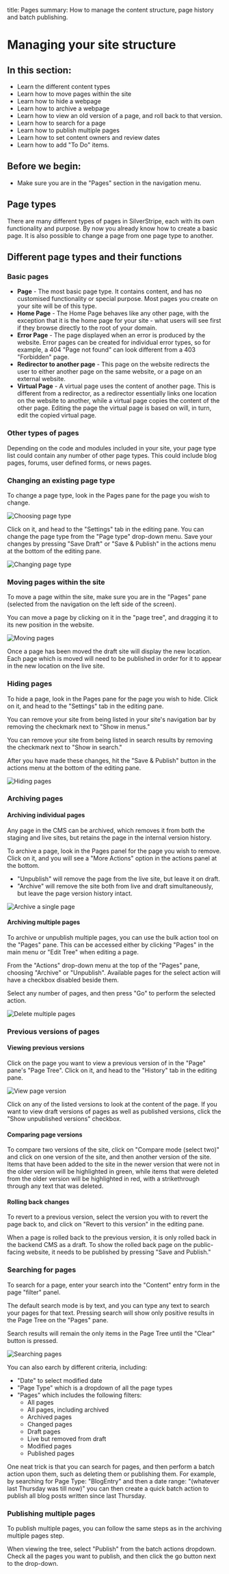 title: Pages
summary: How to manage the content structure, page history and batch publishing. 

# Managing your site structure

## In this section:

* Learn the different content types
* Learn how to move pages within the site
* Learn how to hide a webpage
* Learn how to archive a webpage
* Learn how to view an old version of a page, and roll back to that version.
* Learn how to search for a page
* Learn how to publish multiple pages
* Learn how to set content owners and review dates
* Learn how to add "To Do" items.

## Before we begin:

* Make sure you are in the "Pages" section in the navigation menu. 

## Page types

There are many different types of pages in SilverStripe, each with its own functionality and purpose. By now you already know how to create a basic page. It is also possible to change a page from one page type to another.

## Different page types and their functions

### Basic pages

* **Page** - The most basic page type. It contains content, and has no customised functionality or special purpose. Most pages you create on your site will be of this type.
* **Home Page** - The Home Page behaves like any other page, with the exception that it is the home page for your site - what users will see first if they browse directly to the root of your domain.
* **Error Page** - The page displayed when an error is produced by the website. Error pages can be created for individual error types, so for example, a 404 "Page not found" can look different from a 403 "Forbidden" page.
* **Redirector to another page** - This page on the website redirects the user to either another page on the same website, or a page on an external website.
* **Virtual Page** - A virtual page uses the content of another page. This is different from a redirector, as a redirector essentially links one location on the website to another, while a virtual page copies the content of the other page. Editing the page the virtual page is based on will, in turn, edit the copied virtual page.

### Other types of pages

Depending on the code and modules included in your site, your page type list could contain any 
number of other page types. This could include blog pages, forums, user defined forms, or 
news pages.

### Changing an existing page type

To change a page type, look in the Pages pane for the page you wish to change. 

![Choosing page type](/_images/Choosing-A-Page.png)

Click on it, and head to the "Settings" tab in the editing pane. You can change the page type from the "Page type" drop-down menu. Save your changes by pressing "Save Draft" or "Save & Publish" in the actions menu at the bottom of the editing pane.

![Changing page type](/_images/Changing-Page-Type.png)
 
### Moving pages within the site

To move a page within the site, make sure you are in the "Pages" pane (selected from the navigation on the left side of the screen).

You can move a page by clicking on it in the "page tree", and dragging it to its new position in the website.

![Moving pages](/_images/Moving-Pages.png)

Once a page has been moved the draft site will display the new location. Each page which is moved will need 
to be published in order for it to appear in the new location on the live site.
 
### Hiding pages

To hide a page, look in the Pages pane for the page you wish to hide. Click on it, and head to the "Settings" tab in the editing pane.

You can remove your site from being listed in your site's navigation bar by removing the checkmark next to "Show in menus."

You can remove your site from being listed in search results by removing the checkmark next to "Show in search."

After you have made these changes, hit the "Save & Publish" button in the actions menu at the bottom of the editing pane.

![Hiding pages](/_images/Hiding-Pages.png)
 
### Archiving pages

#### Archiving individual pages

Any page in the CMS can be archived, which removes it from both the staging and live sites, but retains the page in the
internal version history.

To archive a page, look in the Pages panel for the page you wish to remove. Click on it, and 
you will see a "More Actions" option in the actions panel at the bottom.

 * "Unpublish" will remove the page from the live site, but leave it on draft.
 * "Archive" will remove the site both from live and draft simultaneously, but leave the page version history intact.

![Archive a single page](/_images/Archive-Menu.png)

#### Archiving multiple pages

To archive or unpublish multiple pages, you can use the bulk action tool on the
"Pages" pane. This can be accessed either by clicking "Pages" in the main menu
or "Edit Tree" when editing a page.

From the "Actions" drop-down menu at the top of the "Pages" pane, choosing
"Archive" or "Unpublish". Available pages for the select action will have a checkbox
disabled beside them.

Select any number of pages, and then press "Go" to perform the selected action.

![Delete multiple pages](/_images/Archive-Multiple-Pages.png)
 
### Previous versions of pages

#### Viewing previous versions

Click on the page you want to view a previous version of in the "Page" pane's "Page Tree". Click on it, and head to the "History" tab in the editing pane.

![View page version](/_images/view-page-version.jpg)

Click on any of the listed versions to look at the content of the page. If you want to view draft versions of pages as well as published versions, click the "Show unpublished versions" checkbox.

#### Comparing page versions

To compare two versions of the site, click on "Compare mode (select two)" and click on one version of the site, and then another version of the site. Items that have been added to the site in the newer version that were not in the older version will be highlighted in green, while items that were deleted from the older version will be highlighted in red, with a strikethrough through any text that was deleted.

#### Rolling back changes

To revert to a previous version, select the version you with to revert the page back to, and click on "Revert to this version" in the editing pane.

<div class="note" markdown="1">
When a page is rolled back to the previous version, it is only rolled back in the backend CMS as a draft. To show the rolled back page on the public-facing website, it needs to be published by pressing "Save and Publish."
</div>
 
### Searching for pages

To search for a page, enter your search into the "Content" entry form in the page "filter" panel.

The default search mode is by text, and you can type any text to search your pages for that text. Pressing search will show only positive results in the Page Tree on the "Pages" pane.

Search results will remain the only items in the Page Tree until the "Clear" button is pressed.

![Searching pages](/_images/searching-pages.jpg)

You can also earch by different criteria, including:
* "Date" to select modified date
* "Page Type" which is a dropdown of all the page types
* "Pages" which includes the following filters:
  * All pages
  * All pages, including archived
  * Archived pages
  * Changed pages
  * Draft pages
  * Live but removed from draft
  * Modified pages
  * Published pages

<div class="note" markdown="1">
One neat trick is that you can search for pages, and then perform a batch action upon them, such as deleting them or publishing them. For example, by searching for Page Type: "BlogEntry" and then a date range: "(whatever last Thursday was till now)" you can then create a quick batch action to publish all blog posts written since last Thursday.
</div>
 
### Publishing multiple pages

To publish multiple pages, you can follow the same steps as in the archiving multiple pages step.

When viewing the tree, select "Publish" from the batch actions dropdown.
Check all the pages you want to publish, and then click the go button next to the drop-down.